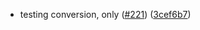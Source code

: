 * testing conversion, only ([#221](https://github.com/snakemake/somewhere/issues/221)) ([3cef6b7](https://github.com/snakemake/snakemake-executor-plugin-slurm/commit/3cef6b7889c8ba09280f345bade3497b144bedc7))
